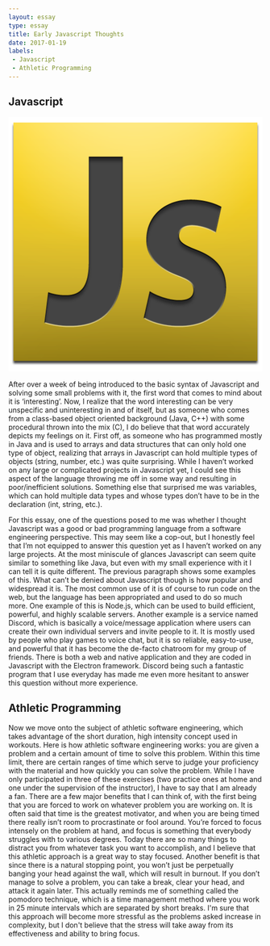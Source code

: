 ```yaml
---
layout: essay
type: essay
title: Early Javascript Thoughts
date: 2017-01-19
labels:
 - Javascript
 - Athletic Programming
---
```


## Javascript

<img class="ui medium right spaced image" src="../images/javascript.png">

After over a week of being introduced to the basic syntax of Javascript and solving some small problems with it, the first word that comes to mind about it is ‘interesting’. Now, I realize that the word interesting can be very unspecific and uninteresting in and of itself, but as someone who comes from a class-based object oriented background (Java, C++) with some procedural thrown into the mix (C), I do believe that that word accurately depicts my feelings on it. First off, as someone who has programmed mostly in Java and is used to arrays and data structures that can only hold one type of object, realizing that arrays in Javascript can hold multiple types of objects (string, number, etc.) was quite surprising. While I haven’t worked on any large or complicated projects in Javascript yet, I could see this aspect of the language throwing me off in some way and resulting in poor/inefficient solutions. Something else that surprised me was variables, which can hold multiple data types and whose types don’t have to be in the declaration (int, string, etc.).

For this essay, one of the questions posed to me was whether I thought Javascript was a good or bad programming language from a software engineering perspective. This may seem like a cop-out, but I honestly feel that I’m not equipped to answer this question yet as I haven’t worked on any large projects. At the most miniscule of glances Javascript can seem quite similar to something like Java, but even with my small experience with it I can tell it is quite different. The previous paragraph shows some examples of this. What can’t be denied about Javascript though is how popular and widespread it is. The most common use of it is of course to run code on the web, but the language has been appropriated and used to do so much more. One example of this is Node.js, which can be used to build efficient, powerful, and highly scalable servers. Another example is a service named Discord, which is basically a voice/message application where users can create their own individual servers and invite people to it. It is mostly used by people who play games to voice chat, but it is so reliable, easy-to-use, and powerful that it has become the de-facto chatroom for my group of friends. There is both a web and native application and they are coded in Javascript with the Electron framework. Discord being such a fantastic program that I use everyday has made me even more hesitant to answer this question without more experience.

## Athletic Programming

Now we move onto the subject of athletic software engineering, which takes advantage of the short duration, high intensity concept used in workouts. Here is how athletic software engineering works: you are given a problem and a certain amount of time to solve this problem. Within this time limit, there are certain ranges of time which serve to judge your proficiency with the material and how quickly you can solve the problem. While I have only participated in three of these exercises (two practice ones at home and one under the supervision of the instructor), I have to say that I am already a fan. There are a few major benefits that I can think of, with the first being that you are forced to work on whatever problem you are working on. It is often said that time is the greatest motivator, and when you are being timed there really isn’t room to procrastinate or fool around. You’re forced to focus intensely on the problem at hand, and focus is something that everybody struggles with to various degrees. Today there are so many things to distract you from whatever task you want to accomplish, and I believe that this athletic approach is a great way to stay focused. Another benefit is that since there is a natural stopping point, you won’t just be perpetually banging your head against the wall, which will result in burnout. If you don’t manage to solve a problem, you can take a break, clear your head, and attack it again later. This actually reminds me of something called the pomodoro technique, which is a time management method where you work in 25 minute intervals which are separated by short breaks. I'm sure that this approach will become more stressful as the problems asked increase in complexity, but I don't believe that the stress will take away from its effectiveness and ability to bring focus.
